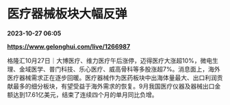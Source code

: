 # 医疗器械板块大幅反弹

**2023-10-27 06:05**

**https://www.gelonghui.com/live/1266987**

格隆汇10月27日｜大博医疗、维力医疗午后涨停，迈得医疗大涨超10%，微电生理、金域医学、普门科技、乐心医疗、威高骨科等多股涨超7%。消息面上，海外医疗器械需求正在逐步回暖。医疗器械作为医药板块中出海体量最大、出口利润贡献最多的细分板块，有望受益于海外需求的恢复。9月我国医疗仪器及器械出口金额达到17.61亿美元，结束了连续四个月的单月同比负增。